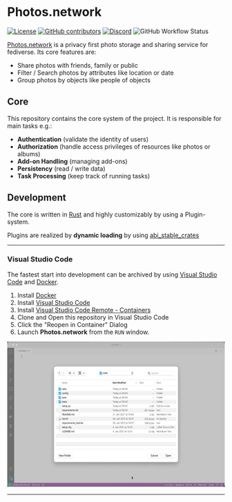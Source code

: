 # Photos.network

[![License](https://img.shields.io/github/license/photos-network/core)](./LICENSE.md)
[![GitHub contributors](https://img.shields.io/github/contributors/photos-network/core?color=success)](https://github.com/photos-network/core/graphs/contributors)
[![Discord](https://img.shields.io/discord/793235453871390720)](https://discord.gg/dGFDpmWp46)
![GitHub Workflow Status](https://img.shields.io/github/workflow/status/photos-network/core/check%20code%20quality)


[Photos.network](https://photos.network) is a privacy first photo storage and sharing service for fediverse.
Its core features are:

- Share photos with friends, family or public
- Filter / Search photos by attributes like location or date
- Group photos by objects like people of objects

## Core

This repository contains the core system of the project.
It is responsible for main tasks e.g.:

- **Authentication** (validate the identity of users)
- **Authorization** (handle access privileges of resources like photos or albums)
- **Add-on Handling** (managing add-ons)
- **Persistency** (read / write data)
- **Task Processing** (keep track of running tasks)

## Development

The core is written in [Rust](https://rust-lang.org/) and highly customizably by using a Plugin-system.

Plugins are realized by **dynamic loading** by using [abi_stable_crates](https://github.com/rodrimati1992/abi_stable_crates)

---

### Visual Studio Code

The fastest start into development can be archived by using [Visual Studio Code](https://code.visualstudio.com/) and [Docker](https://www.docker.com/get-started).

1. Install [Docker](https://www.docker.com/get-started)
2. Install [Visual Studio Code](https://code.visualstudio.com/)
3. Install [Visual Studio Code Remote - Containers](https://marketplace.visualstudio.com/items?itemName=ms-vscode-remote.remote-containers)
4. Clone and Open this repository in Visual Studio Code
5. Click the "Reopen in Container" Dialog
6. Launch **Photos.network** from the `RUN` window.

![VS Code with devcontainers](vscode.gif)

---
